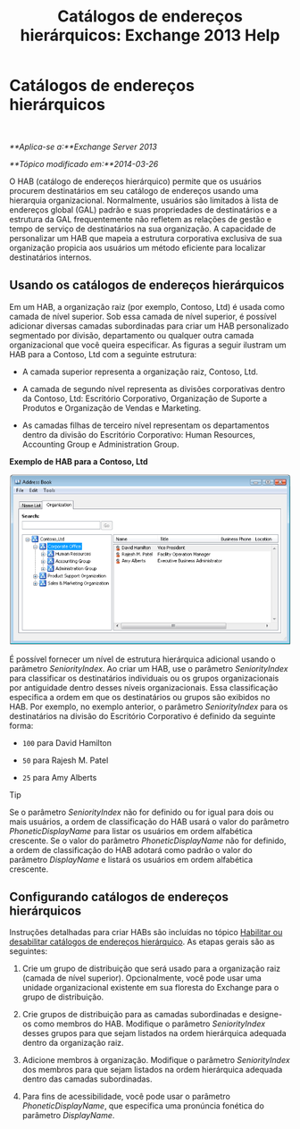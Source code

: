 ﻿---
title: 'Catálogos de endereços hierárquicos: Exchange 2013 Help'
TOCTitle: Catálogos de endereços hierárquicos
ms:assetid: a1d277a0-5437-40af-aade-e4730a0d1308
ms:mtpsurl: https://technet.microsoft.com/pt-br/library/Ff629379(v=EXCHG.150)
ms:contentKeyID: 50486270
ms.date: 05/22/2018
mtps_version: v=EXCHG.150
ms.translationtype: MT
---

# Catálogos de endereços hierárquicos

 

_**Aplica-se a:**Exchange Server 2013_

_**Tópico modificado em:**2014-03-26_

O HAB (catálogo de endereços hierárquico) permite que os usuários procurem destinatários em seu catálogo de endereços usando uma hierarquia organizacional. Normalmente, usuários são limitados à lista de endereços global (GAL) padrão e suas propriedades de destinatários e a estrutura da GAL frequentemente não refletem as relações de gestão e tempo de serviço de destinatários na sua organização. A capacidade de personalizar um HAB que mapeia a estrutura corporativa exclusiva de sua organização propicia aos usuários um método eficiente para localizar destinatários internos.

## Usando os catálogos de endereços hierárquicos

Em um HAB, a organização raiz (por exemplo, Contoso, Ltd) é usada como camada de nível superior. Sob essa camada de nível superior, é possível adicionar diversas camadas subordinadas para criar um HAB personalizado segmentado por divisão, departamento ou qualquer outra camada organizacional que você queira especificar. As figuras a seguir ilustram um HAB para a Contoso, Ltd com a seguinte estrutura:

  - A camada superior representa a organização raiz, Contoso, Ltd.

  - A camada de segundo nível representa as divisões corporativas dentro da Contoso, Ltd: Escritório Corporativo, Organização de Suporte a Produtos e Organização de Vendas e Marketing.

  - As camadas filhas de terceiro nível representam os departamentos dentro da divisão do Escritório Corporativo: Human Resources, Accounting Group e Administration Group.

**Exemplo de HAB para a Contoso, Ltd**

![Caixa de diálogo Catálogo de Endereços Hierárquico](images/Ff607473.d8cc782f-61cd-44c4-9c74-432ebea0c3db(EXCHG.150).gif "Caixa de diálogo Catálogo de Endereços Hierárquico")

É possível fornecer um nível de estrutura hierárquica adicional usando o parâmetro *SeniorityIndex*. Ao criar um HAB, use o parâmetro *SeniorityIndex* para classificar os destinatários individuais ou os grupos organizacionais por antiguidade dentro desses níveis organizacionais. Essa classificação especifica a ordem em que os destinatários ou grupos são exibidos no HAB. Por exemplo, no exemplo anterior, o parâmetro *SeniorityIndex* para os destinatários na divisão do Escritório Corporativo é definido da seguinte forma:

  - `100` para David Hamilton

  - `50` para Rajesh M. Patel

  - `25` para Amy Alberts


> [!TIP]
> Se o parâmetro <EM>SeniorityIndex</EM> não for definido ou for igual para dois ou mais usuários, a ordem de classificação do HAB usará o valor do parâmetro <EM>PhoneticDisplayName</EM> para listar os usuários em ordem alfabética crescente. Se o valor do parâmetro <EM>PhoneticDisplayName</EM> não for definido, a ordem de classificação do HAB adotará como padrão o valor do parâmetro <EM>DisplayName</EM> e listará os usuários em ordem alfabética crescente.



## Configurando catálogos de endereços hierárquicos

Instruções detalhadas para criar HABs são incluídas no tópico [Habilitar ou desabilitar catálogos de endereços hierárquico](enable-or-disable-hierarchical-address-books-exchange-2013-help.md). As etapas gerais são as seguintes:

1.  Crie um grupo de distribuição que será usado para a organização raiz (camada de nível superior). Opcionalmente, você pode usar uma unidade organizacional existente em sua floresta do Exchange para o grupo de distribuição.

2.  Crie grupos de distribuição para as camadas subordinadas e designe-os como membros do HAB. Modifique o parâmetro *SeniorityIndex* desses grupos para que sejam listados na ordem hierárquica adequada dentro da organização raiz.

3.  Adicione membros à organização. Modifique o parâmetro *SeniorityIndex* dos membros para que sejam listados na ordem hierárquica adequada dentro das camadas subordinadas.

4.  Para fins de acessibilidade, você pode usar o parâmetro *PhoneticDisplayName*, que especifica uma pronúncia fonética do parâmetro *DisplayName*.

